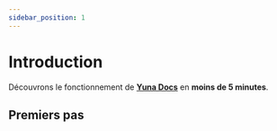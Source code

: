 ```yaml
---
sidebar_position: 1
---
```


# Introduction

Découvrons le fonctionnement de **[Yuna Docs](/)** en **moins de 5 minutes**.

## Premiers pas
